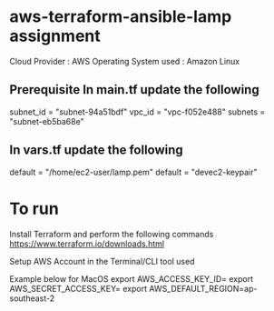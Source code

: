 # aws-terraform-ansible-lamp assignment

Cloud Provider : AWS
Operating System used :  Amazon Linux

Prerequisite
In main.tf update the following
-----------
subnet_id = "subnet-94a51bdf"
vpc_id    = "vpc-f052e488"
subnets   = "subnet-eb5ba68e"

In vars.tf update the following
 ----------
 default = "/home/ec2-user/lamp.pem"
 default = "devec2-keypair"

To run
========

Install Terraform and perform the following commands
https://www.terraform.io/downloads.html

Setup AWS Account in the Terminal/CLI tool used

Example below for MacOS
export AWS_ACCESS_KEY_ID=
export AWS_SECRET_ACCESS_KEY=
export AWS_DEFAULT_REGION=ap-southeast-2 
